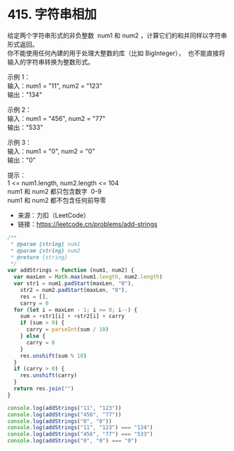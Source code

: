# 415. 字符串相加

给定两个字符串形式的非负整数  num1 和 num2 ，计算它们的和并同样以字符串形式返回。  
你不能使用任何內建的用于处理大整数的库（比如 BigInteger），  也不能直接将输入的字符串转换为整数形式。

示例 1：  
输入：num1 = "11", num2 = "123"  
输出："134"

示例 2：  
输入：num1 = "456", num2 = "77"  
输出："533"

示例 3：  
输入：num1 = "0", num2 = "0"  
输出："0"

提示：  
1 <= num1.length, num2.length <= 104  
num1 和 num2 都只包含数字  0-9  
num1 和 num2 都不包含任何前导零

- 来源：力扣（LeetCode）  
- 链接：https://leetcode.cn/problems/add-strings

```javascript
/**
 * @param {string} num1
 * @param {string} num2
 * @return {string}
 */
var addStrings = function (num1, num2) {
  var maxLen = Math.max(num1.length, num2.length)
  var str1 = num1.padStart(maxLen, "0"),
    str2 = num2.padStart(maxLen, "0"),
    res = [],
    carry = 0
  for (let i = maxLen - 1; i >= 0; i--) {
    sum = +str1[i] + +str2[i] + carry
    if (sum > 9) {
      carry = parseInt(sum / 10)
    } else {
      carry = 0
    }
    res.unshift(sum % 10)
  }
  if (carry > 0) {
    res.unshift(carry)
  }
  return res.join("")
}

console.log(addStrings("11", "123"))
console.log(addStrings("456", "77"))
console.log(addStrings("0", "0"))
console.log(addStrings("11", "123") === "134")
console.log(addStrings("456", "77") === "533")
console.log(addStrings("0", "0") === "0")
```
